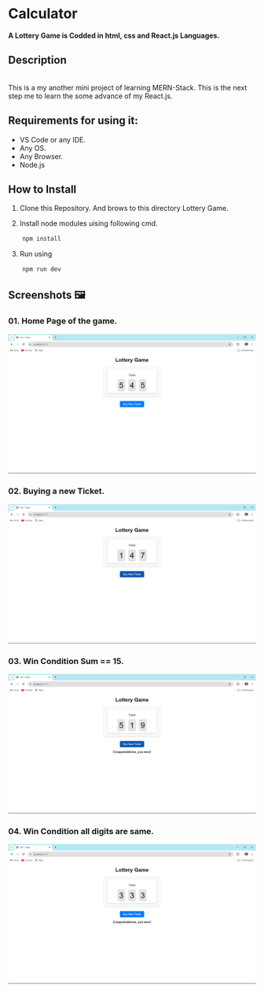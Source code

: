# Calculator

**A Lottery Game is Codded in html, css and React.js Languages.**

## Description

<br>
This is a my another mini project of learning MERN-Stack. This is the next step me to learn the some advance of my React.js.

## Requirements for using it:

- VS Code or any IDE.
- Any OS.
- Any Browser.
- Node.js

## How to Install

1. Clone this Repository. And brows to this directory Lottery Game.

2. Install node modules uising following cmd.

```bash
    npm install
```

3. Run using

```bash
    npm run dev
```

## Screenshots 🖼️

### 01. Home Page of the game.

![Screenshot 1](<Images/Screenshot (63).png>)

### 02. Buying a new Ticket.

![Screenshot 2](<Images/Screenshot (64).png>)

### 03. Win Condition Sum == 15.

![Screenshot 3](<Images/Screenshot (65).png>)

### 04. Win Condition all digits are same.

![Screenshot 4](<Images/Screenshot (66).png>)
